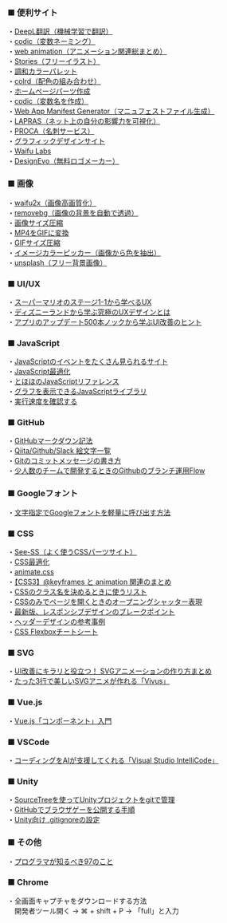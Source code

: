 ### ■ 便利サイト

・[DeepL翻訳（機械学習で翻訳）](https://www.deepl.com/translator)  
・[codic（変数ネーミング）](https://codic.jp/engine)  
・[web animation（アニメーション関連総まとめ）](https://awesome-web-animation.netlify.com/)  
・[Stories（フリーイラスト）](https://stories.freepik.com/)  
・[調和カラーパレット](http://paletta.mrk1869.com/)  
・[colrd（配色の組み合わせ）](http://colrd.com/)  
・[ホームページパーツ作成](https://webparts.cman.jp/)  
・[codic（変数名を作成）](https://codic.jp/)  
・[Web App Manifest Generator（マニュフェストファイル生成）](https://app-manifest.firebaseapp.com)  
・[LAPRAS（ネット上の自分の影響力を可視化）](https://lapras.com/person)  
・[PROCA（名刺サービス）](https://pro-ca.jp/)  
・[グラフィックデザインサイト](https://www.canva.com/)  
・[Waifu Labs](https://waifulabs.com/)  
・[DesignEvo（無料ロゴメーカー）](https://www.designevo.com/jp/)  

### ■ 画像

・[waifu2x（画像高画質化）](http://waifu2x.udp.jp/index.ja.html)  
・[removebg（画像の背景を自動で透過）](https://www.remove.bg/ja)  
・[画像サイズ圧縮](https://tinypng.com/)  
・[MP4をGIFに変換](https://www.aconvert.com/jp/video/mp4-to-gif/)  
・[GIFサイズ圧縮](https://compressor.io/)  
・[イメージカラーピッカー（画像から色を抽出）](https://lab.syncer.jp/Tool/Image-Color-Picker/)  
・[unsplash（フリー背景画像）](https://unsplash.com/)  


### ■ UI/UX

・[スーパーマリオのステージ1-1から学べるUX](https://uxmilk.jp/35280)  
・[ディズニーランドから学ぶ究極のUXデザインとは](https://blog.btrax.com/jp/disney-ux/)  
・[アプリのアップデート500本ノックから学ぶUI改善のヒント](https://note.com/akira_miyazaki/n/nab9a1252ac4e)

### ■ JavaScript

・[JavaScriptのイベントをたくさん見られるサイト](https://listener.noplan.cc/)  
・[JavaScript最適化](https://developers.google.com/closure/compiler/)  
・[とほほのJavaScriptリファレンス](http://www.tohoho-web.com/js/)  
・[グラフを表示できるJavaScriptライブラリ](https://www.webcreatorbox.com/tech/chart-javascript)  
・[実行速度を確認する](https://pbs.twimg.com/media/ETtItXpUcAA4wxA.jpg:large)

### ■ GitHub

・[GitHubマークダウン記法](https://web-generalist.com/github-comment-markdown/)  
・[Qiita/Github/Slack 絵文字一覧](https://qiita.com/yamadashiii/items/ae673f2bae8f1525b6af)  
・[Gitのコミットメッセージの書き方](https://qiita.com/itosho/items/9565c6ad2ffc24c09364)  
・[少人数のチームで開発するときのGithubのブランチ運用Flow](https://qiita.com/tktktktk/items/8b40cde759554ea071f9)  

### ■ Googleフォント

・[文字指定でGoogleフォントを軽量に呼び出す方法](https://9-bb.com/%E5%BF%85%E8%A6%81%E3%81%AA%E6%96%87%E5%AD%97%E3%81%A0%E3%81%91%E6%8C%87%E5%AE%9A%E3%81%97%E3%81%A6google%E3%83%95%E3%82%A9%E3%83%B3%E3%83%88%E3%82%92%E6%9C%80%E3%82%82%E8%BB%BD%E9%87%8F%E3%81%AB/)

### ■ CSS

・[See-SS（よく使うCSSパーツサイト）](https://see-ss.com/)  
・[CSS最適化](https://csscompressor.com/)  
・[animate.css](https://github.com/daneden/animate.css)  
・[【CSS3】@keyframes と animation 関連のまとめ](https://qiita.com/7968/items/1d999354e00db53bcbd8)  
・[CSSのクラス名を決めるときに使うリスト](https://qiita.com/manabuyasuda/items/dbb76ed36970bec95470)  
・[CSSのみでページを開くときのオープニングシャッター表現](https://digipress.info/tech/opening-loading-shutter-with-pure-css/)  
・[最新版、レスポンシブデザインのブレークポイント](https://arts-factory.net/breakpoint/)  
・[ヘッダーデザインの参考事例](https://web-kanji.com/posts/header-design)  
・[CSS Flexboxチートシート](https://www.webcreatorbox.com/tech/css-flexbox-cheat-sheet)

### ■ SVG

・[UI改善にキラリと役立つ！
SVGアニメーションの作り方まとめ](https://ics.media/entry/15970/)  
・[たった3行で美しいSVGアニメが作れる「Vivus」](https://www.webprofessional.jp/how-to-create-the-invisible-pen-effect-in-svg-using-vivus-js/)


### ■ Vue.js

・[Vue.js「コンポーネント」入門](https://qiita.com/kiyokiyo_kzsby/items/980c1dc45e00d2d3cbb4)

### ■ VSCode

・[コーディングをAIが支援してくれる「Visual Studio IntelliCode」](https://www.publickey1.jp/blog/18/aivisual_studio_intellicodejavagithub.html)

### ■ Unity

・[SourceTreeを使ってUnityプロジェクトをgitで管理](http://sleepnel.hatenablog.com/entry/2017/01/02/161600)  
・[GitHubでブラウザゲーを公開する手順](http://ch.nicovideo.jp/lackLucky/blomaga/ar1467447)  
・[Unity向け .gitignoreの設定](https://qiita.com/nariya/items/97afba6b7b448920cdf0)

### ■ その他

・[プログラマが知るべき97のこと](https://xn--97-273ae6a4irb6e2hsoiozc2g4b8082p.com/)

### ■ Chrome

・全画面キャプチャをダウンロードする方法  
　開発者ツール開く → ⌘ + shift + P → 「full」と入力
